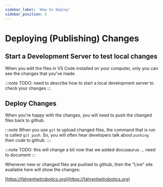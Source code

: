 ```yaml
---
sidebar_label: 'How to deploy'
sidebar_position: 5
---
```


# Deploying (Publishing) Changes

## Start a Development Server to test local changes

When you edit the files in VS Code installed on your computer, only you can see the changes that you've made. 

:::note
TODO: need to describe how to start a local development server to check your changes
:::

## Deploy Changes

When you're happy with the changes, you will need to push the changed files back to github. 

:::note
When you use `git` to upload changed files, the command that is run is called `git push`. So, you will often hear developers talk about `pushing` their code to github. 
:::

:::note
TODO: this will change a bit now that we added docusaurus ... need to document
:::

Whenever new or changed files are pushed to github, then the "Live" site available here will show the changes: 

[https://fahrenheitrobotics.org](https://fahrenheitrobotics.org)

